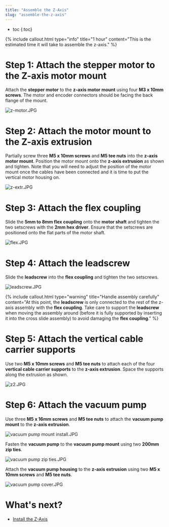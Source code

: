 ```yaml
---
title: "Assemble the Z-Axis"
slug: "assemble-the-z-axis"
---
```


* toc
{:toc}


{%
include callout.html
type="info"
title="1 hour"
content="This is the estimated time it will take to assemble the z-axis."
%}

# Step 1: Attach the stepper motor to the Z-axis motor mount
Attach the **stepper motor** to the **z-axis motor mount** using four **M3 x 10mm screws**. The motor and encoder connectors should be facing the back flange of the mount.

![z-motor.JPG](z-motor.JPG)

# Step 2: Attach the motor mount to the Z-axis extrusion
Partially screw three **M5 x 10mm screws** and **M5 tee nuts** into the **z-axis motor mount**. Position the motor mount onto the **z-axis extrusion** as shown and tighten. Note that you will need to adjust the position of the motor mount once the cables have been connected and it is time to put the vertical motor housing on.

![z-extr.JPG](z-extr.JPG)

# Step 3: Attach the flex coupling
Slide the **5mm to 8mm flex coupling** onto the **motor shaft** and tighten the two setscrews with the **2mm hex driver**. Ensure that the setscrews are positioned onto the flat parts of the motor shaft.

![flex.JPG](flex.JPG)

# Step 4: Attach the leadscrew
Slide the **leadscrew** into the **flex coupling** and tighten the two setscrews.

![leadscrew.JPG](leadscrew.JPG)



{%
include callout.html
type="warning"
title="Handle assembly carefully"
content="At this point, the **leadscrew** is only connected to the rest of the z-axis assembly with the **flex coupling**. Take care to support the **leadscrew** when moving the assembly around (before it is fully supported by inserting it into the cross slide assembly) to avoid damaging the **flex coupling**."
%}

# Step 5: Attach the vertical cable carrier supports
Use two **M5 x 10mm screws** and **M5 tee nuts** to attach each of the four **vertical cable carrier supports** to the **z-axis extrusion**. Space the supports along the extrusion as shown.

![z2.JPG](z2.JPG)

# Step 6: Attach the vacuum pump
Use three **M5 x 16mm screws** and **M5 tee nuts** to attach the **vacuum pump mount** to the **z-axis extrusion**.

![vacuum pump mount install.JPG](vacuum_pump_mount_install.JPG)

Fasten the **vacuum pump** to the **vacuum pump mount** using two **200mm zip ties**.

![vacuum pump zip ties.JPG](vacuum_pump_zip_ties.JPG)

Attach the **vacuum pump housing** to the **z-axis extrusion** using two **M5 x 10mm screws** and **M5 tee nuts**.

![vacuum pump cover.JPG](vacuum_pump_cover.JPG)


# What's next?

 * [Install the Z-Axis](../z-axis/install-the-z-axis.md)
